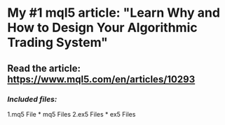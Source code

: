 # My #1 mql5 article: "Learn Why and How to Design Your Algorithmic Trading System"
## Read the article: https://www.mql5.com/en/articles/10293
### ***Included files:***
1.mq5 File
    * mq5 Files
2.ex5 Files
    * ex5 Files